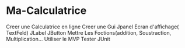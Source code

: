 # Ma-Calculatrice
Creer une Calculatrice en ligne
Creer une Gui
Jpanel
Ecran d'affichage( TextFeld)
JLabel
JButton
Mettre Les Foctions(addition, Soustraction, Multiplication... 
Utiliser le MVP
Tester JUnit

